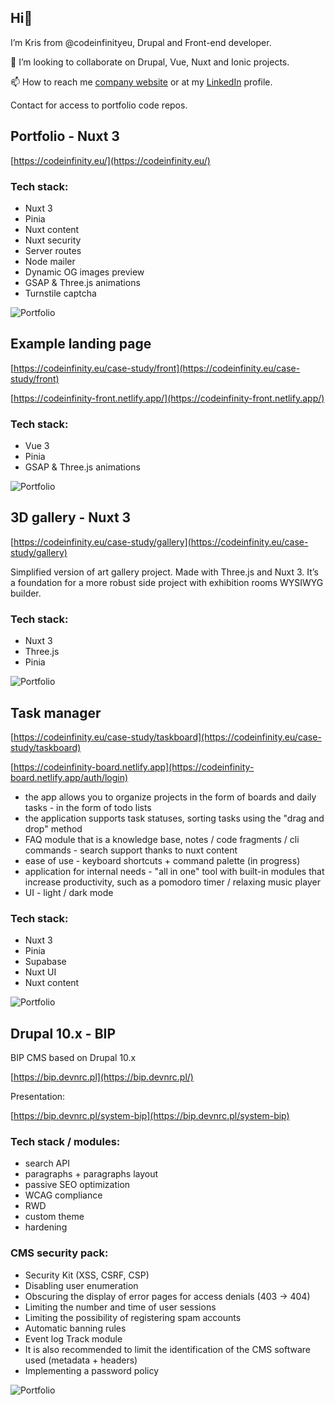 ##  Hi👋
 
I’m Kris from @codeinfinityeu, Drupal and Front-end developer.

💞️ I’m looking to collaborate on Drupal, Vue, Nuxt and Ionic projects.

📫 How to reach me [company website](https://codeinfinity.eu/) or at my [LinkedIn](https://www.linkedin.com/in/krzysztof-michalak-a930b441/) profile.

Contact for access to portfolio code repos.

## Portfolio - Nuxt 3

[https://codeinfinity.eu/](https://codeinfinity.eu/)

### Tech stack:

- Nuxt 3
- Pinia
- Nuxt content
- Nuxt security
- Server routes
- Node mailer
- Dynamic OG images preview
- GSAP & Three.js animations
- Turnstile captcha

![Portfolio](/images/front_0.png?raw=true)

## Example landing page

[https://codeinfinity.eu/case-study/front](https://codeinfinity.eu/case-study/front)

[https://codeinfinity-front.netlify.app/](https://codeinfinity-front.netlify.app/)

### Tech stack:

- Vue 3
- Pinia
- GSAP & Three.js animations

![Portfolio](/images/front_1.png?raw=true)

## 3D gallery - Nuxt 3

[https://codeinfinity.eu/case-study/gallery](https://codeinfinity.eu/case-study/gallery)

Simplified version of art gallery project. Made with Three.js and Nuxt 3. It’s a foundation for a more robust side project with exhibition rooms WYSIWYG builder.

### Tech stack:

- Nuxt 3
- Three.js
- Pinia

![Portfolio](/images/gallery_1.png?raw=true)


## Task manager

[https://codeinfinity.eu/case-study/taskboard](https://codeinfinity.eu/case-study/taskboard)

[https://codeinfinity-board.netlify.app](https://codeinfinity-board.netlify.app/auth/login)

- the app allows you to organize projects in the form of boards and daily tasks - in the form of todo lists
- the application supports task statuses, sorting tasks using the "drag and drop" method
- FAQ module that is a knowledge base, notes / code fragments / cli commands - search support thanks to nuxt content
- ease of use - keyboard shortcuts + command palette (in progress)
- application for internal needs - "all in one" tool with built-in modules that increase productivity, such as a pomodoro timer / relaxing music player
- UI - light / dark mode

### Tech stack:

- Nuxt 3
- Pinia
- Supabase
- Nuxt UI
- Nuxt content

![Portfolio](/images/task_board_1.png?raw=true)


## Drupal 10.x - BIP

BIP CMS based on Drupal 10.x

[https://bip.devnrc.pl](https://bip.devnrc.pl/)

Presentation: 

[https://bip.devnrc.pl/system-bip](https://bip.devnrc.pl/system-bip)

### Tech stack / modules:

- search API
- paragraphs + paragraphs layout 
- passive SEO optimization 
- WCAG compliance 
- RWD
- custom theme
- hardening

### CMS security pack:

- Security Kit (XSS, CSRF, CSP)
- Disabling user enumeration
- Obscuring the display of error pages for access denials (403 -> 404)
- Limiting the number and time of user sessions
- Limiting the possibility of registering spam accounts
- Automatic banning rules
- Event log Track module
- It is also recommended to limit the identification of the CMS software used (metadata + headers)
- Implementing a password policy

![Portfolio](/images/bip_dev_1.png?raw=true)
